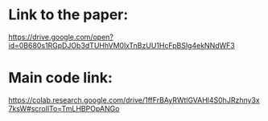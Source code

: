 # Link to the paper:

https://drive.google.com/open?id=0B680s1RGpDJOb3dTUHhVM0lxTnBzUU1HcFpBSlg4ekNNdWF3

# Main code link:

https://colab.research.google.com/drive/1ffFrBAyRWtlGVAHl4S0hJRzhny3x7ksW#scrollTo=TmLHBPOpANGo
